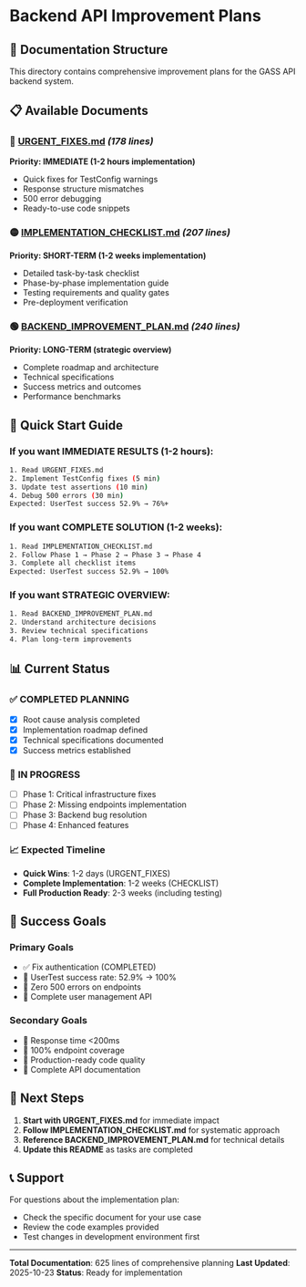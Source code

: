 # Backend API Improvement Plans

## 📁 Documentation Structure

This directory contains comprehensive improvement plans for the GASS API backend system.

## 📋 Available Documents

### 🔴 [URGENT_FIXES.md](./URGENT_FIXES.md) *(178 lines)*
**Priority: IMMEDIATE (1-2 hours implementation)**
- Quick fixes for TestConfig warnings
- Response structure mismatches
- 500 error debugging
- Ready-to-use code snippets

### 🟡 [IMPLEMENTATION_CHECKLIST.md](./IMPLEMENTATION_CHECKLIST.md) *(207 lines)*
**Priority: SHORT-TERM (1-2 weeks implementation)**
- Detailed task-by-task checklist
- Phase-by-phase implementation guide
- Testing requirements and quality gates
- Pre-deployment verification

### 🟢 [BACKEND_IMPROVEMENT_PLAN.md](./BACKEND_IMPROVEMENT_PLAN.md) *(240 lines)*
**Priority: LONG-TERM (strategic overview)**
- Complete roadmap and architecture
- Technical specifications
- Success metrics and outcomes
- Performance benchmarks

## 🎯 Quick Start Guide

### If you want IMMEDIATE RESULTS (1-2 hours):
```bash
1. Read URGENT_FIXES.md
2. Implement TestConfig fixes (5 min)
3. Update test assertions (10 min)
4. Debug 500 errors (30 min)
Expected: UserTest success 52.9% → 76%+
```

### If you want COMPLETE SOLUTION (1-2 weeks):
```bash
1. Read IMPLEMENTATION_CHECKLIST.md
2. Follow Phase 1 → Phase 2 → Phase 3 → Phase 4
3. Complete all checklist items
Expected: UserTest success 52.9% → 100%
```

### If you want STRATEGIC OVERVIEW:
```bash
1. Read BACKEND_IMPROVEMENT_PLAN.md
2. Understand architecture decisions
3. Review technical specifications
4. Plan long-term improvements
```

## 📊 Current Status

### ✅ **COMPLETED PLANNING**
- [x] Root cause analysis completed
- [x] Implementation roadmap defined
- [x] Technical specifications documented
- [x] Success metrics established

### 🔄 **IN PROGRESS**
- [ ] Phase 1: Critical infrastructure fixes
- [ ] Phase 2: Missing endpoints implementation
- [ ] Phase 3: Backend bug resolution
- [ ] Phase 4: Enhanced features

### 📈 **Expected Timeline**
- **Quick Wins**: 1-2 days (URGENT_FIXES)
- **Complete Implementation**: 1-2 weeks (CHECKLIST)
- **Full Production Ready**: 2-3 weeks (including testing)

## 🎯 Success Goals

### Primary Goals
- ✅ Fix authentication (COMPLETED)
- 🎯 UserTest success rate: 52.9% → 100%
- 🎯 Zero 500 errors on endpoints
- 🎯 Complete user management API

### Secondary Goals
- 🎯 Response time <200ms
- 🎯 100% endpoint coverage
- 🎯 Production-ready code quality
- 🎯 Complete API documentation

## 🚀 Next Steps

1. **Start with URGENT_FIXES.md** for immediate impact
2. **Follow IMPLEMENTATION_CHECKLIST.md** for systematic approach
3. **Reference BACKEND_IMPROVEMENT_PLAN.md** for technical details
4. **Update this README** as tasks are completed

## 📞 Support

For questions about the implementation plan:
- Check the specific document for your use case
- Review the code examples provided
- Test changes in development environment first

---
**Total Documentation**: 625 lines of comprehensive planning
**Last Updated**: 2025-10-23
**Status**: Ready for implementation